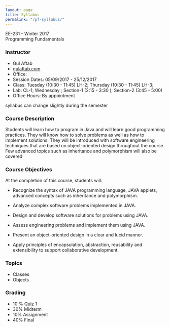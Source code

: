 ```yaml
---
layout: page
title: Syllabus
permalink: "/pf-syllabus/"
---
```


<p class="message">
  EE-231  - Winter 2017 <br>
  Programming Fundamentals <br>
</p>

### Instructor

- Gul Aftab
- [gulaftab.com](http://gulaftab.com)
- Office:
- Session Dates: 05/09/2017 - 25/12/2017
- Class: Tuesday (10:30 - 11:45) LH-2; Thursday (10:30 - 11:45) LH-3;
- Lab: CL-1; Wednesday ;  Section-1 (2:15 - 3:30 ); Section-2 (3:45 - 5:00)
- Office Hours: By appointment

<p class="message">
	 syllabus can change slightly during the semester
</p>


### Course Description

Students will learn how to program in Java and will learn good programming
practices. They will know how to solve problems as well as how to implement
solutions. They will be introduced with software engineering techniques that are
based on object-oriented design throughout the course. Few advanced topics such
as inheritance and polymorphism will also be covered


### Course Objectives

At the completion of this course, students will:


-  Recognize the syntax of JAVA programming language,
JAVA applets, advanced concepts such as inheritance and
polymorphism.

-  Analyze complex software problems implemented in
JAVA.
-  Design and develop software solutions for problems using
JAVA.
-  Assess engineering problems and implement them using
JAVA.
- Present an object-oriented design in a clear and lucid manner.
- Apply principles of encapsulation, abstraction, reusability and
extensibility to support collaborative development.

### Topics


- <i class="fa fa-terminal"></i> Classes
- <i class="fa fa-terminal"></i> Objects


### Grading

- 10 % Quiz 1
- 30% Midterm
- 10% Assignment
- 40% Final
